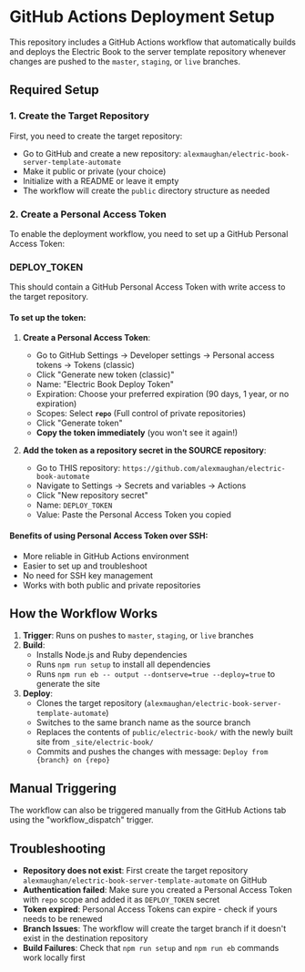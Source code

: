 # GitHub Actions Deployment Setup

This repository includes a GitHub Actions workflow that automatically builds and deploys the Electric Book to the server template repository whenever changes are pushed to the `master`, `staging`, or `live` branches.

## Required Setup

### 1. Create the Target Repository

First, you need to create the target repository:
- Go to GitHub and create a new repository: `alexmaughan/electric-book-server-template-automate`
- Make it public or private (your choice)
- Initialize with a README or leave it empty
- The workflow will create the `public` directory structure as needed

### 2. Create a Personal Access Token

To enable the deployment workflow, you need to set up a GitHub Personal Access Token:

### DEPLOY_TOKEN

This should contain a GitHub Personal Access Token with write access to the target repository.

#### To set up the token:

1. **Create a Personal Access Token**:
   - Go to GitHub Settings → Developer settings → Personal access tokens → Tokens (classic)
   - Click "Generate new token (classic)"
   - Name: "Electric Book Deploy Token"
   - Expiration: Choose your preferred expiration (90 days, 1 year, or no expiration)
   - Scopes: Select **`repo`** (Full control of private repositories)
   - Click "Generate token"
   - **Copy the token immediately** (you won't see it again!)

2. **Add the token as a repository secret in the SOURCE repository**:
   - Go to THIS repository: `https://github.com/alexmaughan/electric-book-automate`
   - Navigate to Settings → Secrets and variables → Actions
   - Click "New repository secret"
   - Name: `DEPLOY_TOKEN`
   - Value: Paste the Personal Access Token you copied

#### Benefits of using Personal Access Token over SSH:
- More reliable in GitHub Actions environment
- Easier to set up and troubleshoot
- No need for SSH key management
- Works with both public and private repositories

## How the Workflow Works

1. **Trigger**: Runs on pushes to `master`, `staging`, or `live` branches
2. **Build**: 
   - Installs Node.js and Ruby dependencies
   - Runs `npm run setup` to install all dependencies
   - Runs `npm run eb -- output --dontserve=true --deploy=true` to generate the site
3. **Deploy**:
   - Clones the target repository (`alexmaughan/electric-book-server-template-automate`)
   - Switches to the same branch name as the source branch
   - Replaces the contents of `public/electric-book/` with the newly built site from `_site/electric-book/`
   - Commits and pushes the changes with message: `Deploy from {branch} on {repo}`

## Manual Triggering

The workflow can also be triggered manually from the GitHub Actions tab using the "workflow_dispatch" trigger.

## Troubleshooting

- **Repository does not exist**: First create the target repository `alexmaughan/electric-book-server-template-automate` on GitHub
- **Authentication failed**: Make sure you created a Personal Access Token with `repo` scope and added it as `DEPLOY_TOKEN` secret
- **Token expired**: Personal Access Tokens can expire - check if yours needs to be renewed
- **Branch Issues**: The workflow will create the target branch if it doesn't exist in the destination repository
- **Build Failures**: Check that `npm run setup` and `npm run eb` commands work locally first